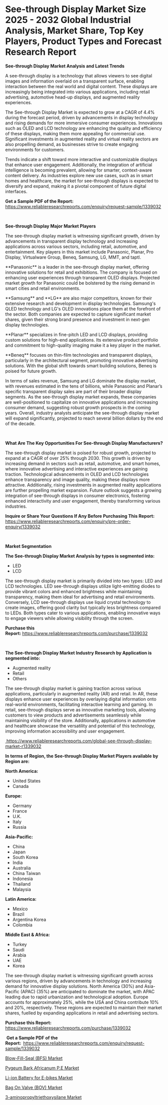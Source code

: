 <p><h1>See-through Display Market Size 2025 - 2032 Global Industrial Analysis, Market Share, Top Key Players, Product Types and Forecast Research Report</h1></p><p><strong>See-through Display Market Analysis and Latest Trends</strong></p>
<p><p>A see-through display is a technology that allows viewers to see digital images and information overlaid on a transparent surface, enabling interaction between the real world and digital content. These displays are increasingly being integrated into various applications, including retail advertising, automotive head-up displays, and augmented reality experiences.</p><p>The See-through Display Market is expected to grow at a CAGR of 4.4% during the forecast period, driven by advancements in display technology and rising demands for more immersive consumer experiences. Innovations such as OLED and LCD technology are enhancing the quality and efficiency of these displays, making them more appealing for commercial use. Significant investments in augmented reality and virtual reality sectors are also propelling demand, as businesses strive to create engaging environments for customers.</p><p>Trends indicate a shift toward more interactive and customizable displays that enhance user engagement. Additionally, the integration of artificial intelligence is becoming prevalent, allowing for smarter, context-aware content delivery. As industries explore new use cases, such as in smart homes and healthcare, the market for see-through displays is expected to diversify and expand, making it a pivotal component of future digital interfaces.</p></p>
<p><strong>Get a Sample PDF of the Report:&nbsp;</strong> <a href="https://www.reliableresearchreports.com/enquiry/request-sample/1339032?utm_campaign=11&utm_medium=2&utm_source=Github&utm_content=ia&utm_term=08012025&utm_id=see-through-display">https://www.reliableresearchreports.com/enquiry/request-sample/1339032</a></p>
<p>&nbsp;</p>
<p><strong>See-through Display Major Market Players</strong></p>
<p><p>The see-through display market is witnessing significant growth, driven by advancements in transparent display technology and increasing applications across various sectors, including retail, automotive, and entertainment. Key players in this market include Panasonic, Planar, Pro Display, Virtualware Group, Beneq, Samsung, LG, MMT, and taptl.</p><p>**Panasonic** is a leader in the see-through display market, offering innovative solutions for retail and exhibitions. The company is focused on enhancing user experiences through transparent OLED displays. Projected market growth for Panasonic could be bolstered by the rising demand in smart cities and retail environments.</p><p>**Samsung** and **LG** are also major competitors, known for their extensive research and development in display technologies. Samsung's QLED technology and LG's OLED innovations place them at the forefront of the sector. Both companies are expected to capture significant market shares, given their strong brand presence and investment in next-gen display technologies.</p><p>**Planar** specializes in fine-pitch LED and LCD displays, providing custom solutions for high-end applications. Its extensive product portfolio and commitment to high-quality imaging make it a key player in the market.</p><p>**Beneq** focuses on thin-film technologies and transparent displays, particularly in the architectural segment, promoting innovative advertising solutions. With the global shift towards smart building solutions, Beneq is poised for future growth.</p><p>In terms of sales revenue, Samsung and LG dominate the display market, with revenues estimated in the tens of billions, while Panasonic and Planar’s specific transparent display sales are part of their broader display segments. As the see-through display market expands, these companies are well-positioned to capitalize on innovative applications and increasing consumer demand, suggesting robust growth prospects in the coming years. Overall, industry analysts anticipate the see-through display market will expand significantly, projected to reach several billion dollars by the end of the decade.</p></p>
<p>&nbsp;</p>
<p><strong>What Are The Key Opportunities For See-through Display Manufacturers?</strong></p>
<p><p>The see-through display market is poised for robust growth, projected to expand at a CAGR of over 25% through 2030. This growth is driven by increasing demand in sectors such as retail, automotive, and smart homes, where innovative advertising and interactive experiences are gaining traction. Technological advancements in OLED and LCD technologies enhance transparency and image quality, making these displays more attractive. Additionally, rising investments in augmented reality applications are further propelling market expansion. Future outlook suggests a growing integration of see-through displays in consumer electronics, fostering enhanced interactivity and user engagement, thereby transforming various industries.</p></p>
<p><strong>Inquire or Share Your Questions If Any Before Purchasing This Report:</strong> <a href="https://www.reliableresearchreports.com/enquiry/pre-order-enquiry/1339032?utm_campaign=11&utm_medium=2&utm_source=Github&utm_content=ia&utm_term=08012025&utm_id=see-through-display">https://www.reliableresearchreports.com/enquiry/pre-order-enquiry/1339032</a></p>
<p>&nbsp;</p>
<p><strong>Market Segmentation</strong></p>
<p><strong>The See-through Display Market Analysis by types is segmented into:</strong></p>
<p><ul><li>LED</li><li>LCD</li></ul></p>
<p><p>The see-through display market is primarily divided into two types: LED and LCD technologies. LED see-through displays utilize light-emitting diodes to provide vibrant colors and enhanced brightness while maintaining transparency, making them ideal for advertising and retail environments. Conversely, LCD see-through displays use liquid crystal technology to create images, offering good clarity but typically less brightness compared to LEDs. Both types cater to various applications, enabling innovative ways to engage viewers while allowing visibility through the screen.</p></p>
<p><strong>Purchase this Report:&nbsp;</strong><a href="https://www.reliableresearchreports.com/purchase/1339032?utm_campaign=11&utm_medium=2&utm_source=Github&utm_content=ia&utm_term=08012025&utm_id=see-through-display">https://www.reliableresearchreports.com/purchase/1339032</a></p>
<p>&nbsp;</p>
<p><strong>The See-through Display Market Industry Research by Application is segmented into:</strong></p>
<p><ul><li>Augmented reality</li><li>Retail</li><li>Others</li></ul></p>
<p><p>The see-through display market is gaining traction across various applications, particularly in augmented reality (AR) and retail. In AR, these displays enhance user experiences by overlaying digital information onto real-world environments, facilitating interactive learning and gaming. In retail, see-through displays serve as innovative marketing tools, allowing customers to view products and advertisements seamlessly while maintaining visibility of the store. Additionally, applications in automotive and healthcare showcase the versatility and potential of this technology, improving information accessibility and user engagement.</p></p>
<p><a href="https://www.reliableresearchreports.com/global-see-through-display-market-r1339032?utm_campaign=11&utm_medium=2&utm_source=Github&utm_content=ia&utm_term=08012025&utm_id=see-through-display">&nbsp;https://www.reliableresearchreports.com/global-see-through-display-market-r1339032</a></p>
<p><strong>In terms of Region, the See-through Display Market Players available by Region are:</strong></p>
<p>
    <p> <strong> North America: </strong>
        <ul>
            <li>United States</li>
            <li>Canada</li>
        </ul>
        </p> 
    <p> <strong> Europe: </strong>
        <ul>
            <li>Germany</li>
            <li>France</li>
            <li>U.K.</li>
            <li>Italy</li>
            <li>Russia</li>
        </ul>
        </p> 
    <p> <strong> Asia-Pacific: </strong>
        <ul>
            <li>China</li>
            <li>Japan</li>
            <li>South Korea</li>
            <li>India</li>
            <li>Australia</li>
            <li>China Taiwan</li>
            <li>Indonesia</li>
            <li>Thailand</li>
            <li>Malaysia</li>
        </ul>
        </p> 
    <p> <strong> Latin America: </strong>
        <ul>
            <li>Mexico</li>
            <li>Brazil</li>
            <li>Argentina Korea</li>
            <li>Colombia</li>
        </ul>
        </p> 
    <p> <strong> Middle East & Africa: </strong>
        <ul>
            <li>Turkey</li>
            <li>Saudi</li>
            <li>Arabia</li>
            <li>UAE</li>
            <li>Korea</li>
        </ul>
    </p>
    </p>
<p><p>The see-through display market is witnessing significant growth across various regions, driven by advancements in technology and increasing demand for innovative display solutions. North America (30%) and Asia-Pacific (APAC) (35%) are anticipated to dominate the market, with APAC leading due to rapid urbanization and technological adoption. Europe accounts for approximately 25%, while the USA and China contribute 10% and 20%, respectively. These regions are expected to maintain their market shares, fuelled by expanding applications in retail and advertising sectors.</p></p>
<p><strong>Purchase this Report: </strong><a href="https://www.reliableresearchreports.com/purchase/1339032?utm_campaign=11&utm_medium=2&utm_source=Github&utm_content=ia&utm_term=08012025&utm_id=see-through-display">https://www.reliableresearchreports.com/purchase/1339032</a></p>
<p>&nbsp;<strong>Get a Sample PDF of the Report:&nbsp;&nbsp;</strong><a href="https://www.reliableresearchreports.com/enquiry/request-sample/1339032?utm_campaign=11&utm_medium=2&utm_source=Github&utm_content=ia&utm_term=08012025&utm_id=see-through-display">https://www.reliableresearchreports.com/enquiry/request-sample/1339032</a></p>
<p><strong></strong></p>
<p><p><a href="https://github.com/gukenneth26571/Market-Research-Report-List-1/blob/main/blow-fill-seal-bfs-market.md?utm_campaign=11&utm_medium=2&utm_source=Github&utm_content=ia&utm_term=08012025&utm_id=see-through-display">Blow-Fill-Seal (BFS) Market</a></p><p><a href="https://www.linkedin.com/pulse/pygeum-bark-africanum-pe-market-outlook-from-2025-2032-size-share-growth-oaxoe?utm_campaign=11&utm_medium=2&utm_source=Github&utm_content=ia&utm_term=08012025&utm_id=see-through-display">Pygeum Bark Africanum P.E Market</a></p><p><a href="https://www.linkedin.com/pulse/li-ion-battery-e-bikes-market-analysis-2025-2032-projected-intense-ebmle?utm_campaign=11&utm_medium=2&utm_source=Github&utm_content=ia&utm_term=08012025&utm_id=see-through-display">Li-ion Battery for E-bikes Market</a></p><p><a href="https://github.com/ChiragRp1/Market-Research-Report-List-7/blob/main/bag-on-valve-bov-market.md?utm_campaign=11&utm_medium=2&utm_source=Github&utm_content=ia&utm_term=08012025&utm_id=see-through-display">Bag On Valve (BOV) Market</a></p><p><a href="https://www.linkedin.com/pulse/3-aminopropyltriethoxysilane-industry-research-report-global-analysis-izcxe?utm_campaign=11&utm_medium=2&utm_source=Github&utm_content=ia&utm_term=08012025&utm_id=see-through-display">3-aminopropyltriethoxysilane Market</a></p></p>